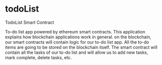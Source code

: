 # todoList
TodoList Smart Contract


To-do list app powered by ethereum smart contracts.
This application explains how blockchain applications work in general.
on the blockchain, our smart contracts will contain logic for our to-do list app.
All the to-do items are going to be stored on the blockchain itself. 
The smart contract will contain all the tasks of our to-do list and will allow us to add new tasks, mark complete, delete tasks, etc. 
